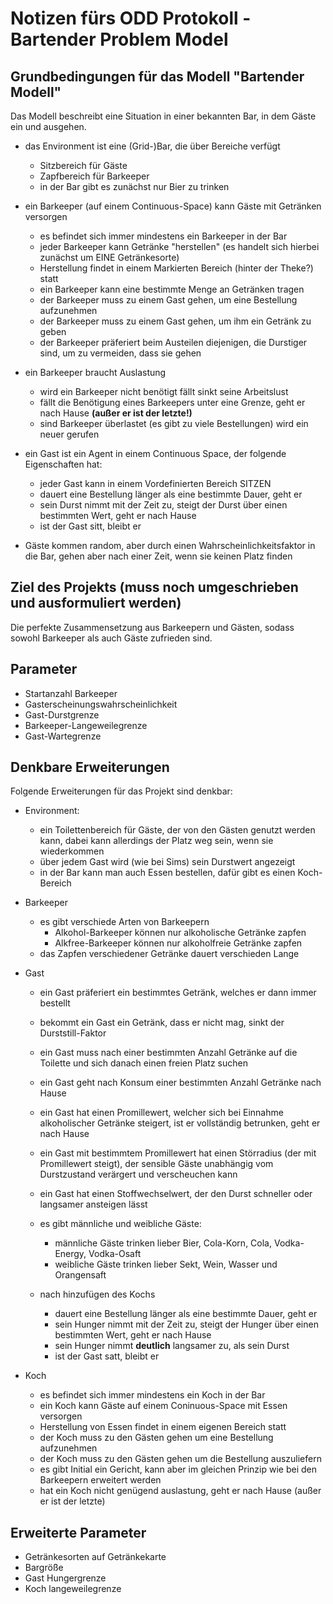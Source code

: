 # Notizen fürs ODD Protokoll - Bartender Problem Model
## Grundbedingungen für das Modell "Bartender Modell"

Das Modell beschreibt eine Situation in einer bekannten Bar, in dem Gäste ein und ausgehen.

- das Environment ist eine (Grid-)Bar, die über Bereiche verfügt
    + Sitzbereich für Gäste
    + Zapfbereich für Barkeeper
    + in der Bar gibt es zunächst nur Bier zu trinken

- ein Barkeeper (auf einem Continuous-Space) kann Gäste mit Getränken versorgen
    + es befindet sich immer mindestens ein Barkeeper in der Bar
    + jeder Barkeeper kann Getränke "herstellen" (es handelt sich hierbei zunächst um EINE Getränkesorte)
    + Herstellung findet in einem Markierten Bereich (hinter der Theke?) statt
    + ein Barkeeper kann eine bestimmte Menge an Getränken tragen
    + der Barkeeper muss zu einem Gast gehen, um eine Bestellung aufzunehmen
    + der Barkeeper muss zu einem Gast gehen, um ihm ein Getränk zu geben
    + der Barkeeper präferiert beim Austeilen diejenigen, die Durstiger sind, um zu vermeiden, dass sie gehen

- ein Barkeeper braucht Auslastung
    + wird ein Barkeeper nicht benötigt fällt sinkt seine Arbeitslust
    + fällt die Benötigung eines Barkeepers unter eine Grenze, geht er nach Hause **(außer er ist der letzte!)**
    + sind Barkeeper überlastet (es gibt zu viele Bestellungen) wird ein neuer gerufen

- ein Gast ist ein Agent in einem Continuous Space, der folgende Eigenschaften hat:
    + jeder Gast kann in einem Vordefinierten Bereich SITZEN
    + dauert eine Bestellung länger als eine bestimmte Dauer, geht er
    + sein Durst nimmt mit der Zeit zu, steigt der Durst über einen bestimmten Wert, geht er nach Hause
    + ist der Gast sitt, bleibt er
- Gäste kommen random, aber durch einen Wahrscheinlichkeitsfaktor in die Bar, gehen aber nach einer Zeit, wenn sie keinen Platz finden

## Ziel des Projekts (muss noch umgeschrieben und ausformuliert werden)
Die perfekte Zusammensetzung aus Barkeepern und Gästen, sodass sowohl Barkeeper als auch Gäste zufrieden sind.

## Parameter
- Startanzahl Barkeeper
- Gasterscheinungswahrscheinlichkeit
- Gast-Durstgrenze
- Barkeeper-Langeweilegrenze
- Gast-Wartegrenze

## Denkbare Erweiterungen

Folgende Erweiterungen für das Projekt sind denkbar:
- Environment:
	+ ein Toilettenbereich für Gäste, der von den Gästen genutzt werden kann,
      dabei kann allerdings der Platz weg sein, wenn sie wiederkommen
	+ über jedem Gast wird (wie bei Sims) sein Durstwert angezeigt
    + in der Bar kann man auch Essen bestellen, dafür gibt es einen Koch-Bereich
		
- Barkeeper
	+ es gibt verschiede Arten von Barkeepern
        - Alkohol-Barkeeper können nur alkoholische Getränke zapfen
        - Alkfree-Barkeeper können nur alkoholfreie Getränke zapfen
	+ das Zapfen verschiedener Getränke dauert verschieden Lange
		
- Gast
    + ein Gast präferiert ein bestimmtes Getränk, welches er dann immer bestellt
    + bekommt ein Gast ein Getränk, dass er nicht mag, sinkt der Durststill-Faktor
	+ ein Gast muss nach einer bestimmten Anzahl Getränke auf die Toilette und sich danach einen freien Platz suchen
	+ ein Gast geht nach Konsum einer bestimmten Anzahl Getränke nach Hause
	+ ein Gast hat einen Promillewert, welcher sich bei Einnahme alkoholischer Getränke steigert, ist er vollständig betrunken, geht er nach Hause
	+ ein Gast mit bestimmtem Promillewert hat einen Störradius (der mit Promillewert steigt), der sensible Gäste unabhängig vom Durstzustand verärgert    und verscheuchen kann
	+ ein Gast hat einen Stoffwechselwert, der den Durst schneller oder langsamer ansteigen lässt
	+ es gibt männliche und weibliche Gäste:
        - männliche Gäste trinken lieber Bier, Cola-Korn, Cola, Vodka-Energy, Vodka-Osaft
        - weibliche Gäste trinken lieber Sekt, Wein, Wasser und Orangensaft

    + nach hinzufügen des Kochs
        - dauert eine Bestellung länger als eine bestimmte Dauer, geht er
        - sein Hunger nimmt mit der Zeit zu, steigt der Hunger über einen bestimmten Wert, geht er nach Hause
        - sein Hunger nimmt **deutlich** langsamer zu, als sein Durst 
        - ist der Gast satt, bleibt er

- Koch
    + es befindet sich immer mindestens ein Koch in der Bar
    + ein Koch kann Gäste auf einem Coninuous-Space mit Essen versorgen
    + Herstellung von Essen findet in einem eigenen Bereich statt
    + der Koch muss zu den Gästen gehen um eine Bestellung aufzunehmen
    + der Koch muss zu den Gästen gehen um die Bestellung auszuliefern
    + es gibt Initial ein Gericht, kann aber im gleichen Prinzip wie bei den Barkeepern erweitert werden
    + hat ein Koch nicht genügend auslastung, geht er nach Hause (außer er ist der letzte)

## Erweiterte Parameter

- Getränkesorten auf Getränkekarte
- Bargröße
- Gast Hungergrenze
- Koch langeweilegrenze